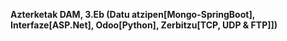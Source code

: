 **Azterketak DAM, 3.Eb (Datu atzipen[Mongo-SpringBoot], Interfaze[ASP.Net], Odoo[Python], Zerbitzu[TCP, UDP & FTP]])**
